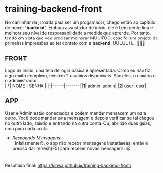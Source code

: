 # training-backend-front
  No caminhar da jornada para ser um progamador, chego então ao capítulo de nome: **'backend'**. Embora assustador de início, ele é bem gente fina e melhora seu nível de responsabilidade a medida que aprende. Por tanto,
  tendo em vista que vou precisar melhorar MUUITOO, esse foi um projeto de primeiras impressões ao ter contato com **o backend**. UUUUUH... 👻👻😛

## FRONT
  Logo de início, uma tela de login básica é apresentada. Como eu não fiz algo muito complexo, existem 2 usuários disponíveis.
  São eles, o usuário e o administrador.
  </br>
  | °| NOME | SENHA |
  |-|------|-------|
  |**1**| admin| admin|
  |**2**| user| user|

## APP
  User e Admin estão conectados e podem mandar mensagem um para outro.
  Você pode mandar uma mensagem e depois verificar se tal chegou no outro lado, saindo e entrando na outra conta. Ou, abrindo duas guias, uma para cada conta.

  - _Recebendo Mensagens_: </br>
    &nbsp;  Infelizmente😔, o app não recebe mensagens instatâneas, então é preciso dar refresh(F5) para receber novas mensagens. 😩

#
Resultado final: https://kinwx.github.io/training-backend-front/
  
